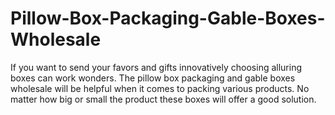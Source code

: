 # Pillow-Box-Packaging-Gable-Boxes-Wholesale
If you want to send your favors and gifts innovatively choosing alluring boxes can work wonders. The pillow box packaging and gable boxes wholesale will be helpful when it comes to packing various products. No matter how big or small the product these boxes will offer a good solution.
